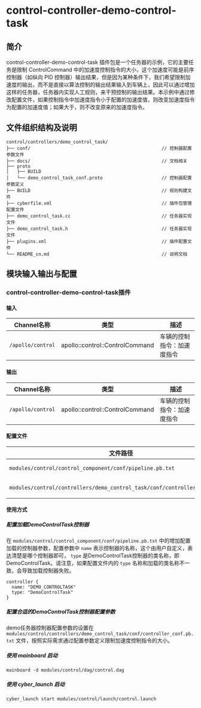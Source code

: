 control-controller-demo-control-task
==============

## 简介

control-controller-demo-control-task 插件包是一个任务器的示例，它的主要任务是限制 ControlCommand 中的加速度控制指令的大小，这个加速度可能是前序控制器（如纵向 PID 控制器）输出结果，但是因为某种条件下，我们希望限制加速度的输出，而不是直接以算法控制的输出结果输入到车辆上，因此可以通过增加这样的任务器，任务器内实现人工规则，来干预控制的输出结果。本示例中通过修改配置文件，如果控制指令中加速度指令小于配置的加速度值，则改变加速度指令为配置的加速度值；如果大于，则不改变原来的加速度指令。


## 文件组织结构及说明

```shell
control/controllers/demo_control_task/
├── conf/                                                 // 控制器配置参数文件
├── docs/                                                 // 文档相关
├── proto
│   ├── BUILD
│   └── demo_control_task_conf.proto                      // 控制器配置参数定义
├── BUILD                                                 // 规则构建文件
├── cyberfile.xml                                         // 插件包管理配置文件
├── demo_control_task.cc                                  // 任务器实现文件
├── demo_control_task.h                                   // 任务器实现文件
├── plugins.xml                                           // 插件配置文件
└── README_cn.md                                          // 说明文档
```


## 模块输入输出与配置

### control-controller-demo-control-task插件

#### 输入
| Channel名称 | 类型 | 描述 |
| ---- | ---- | ---- |
| `/apollo/control` | apollo::control::ControlCommand | 车辆的控制指令：加速度指令 |

#### 输出
| Channel名称  | 类型  | 描述 |
| ---- | ---- | ---- |
| `/apollo/control` | apollo::control::ControlCommand | 车辆的控制指令：加速度指令 |

#### 配置文件
| 文件路径 | 类型/结构 | 说明 |
| ---- | ---- | ---- |
| `modules/control/control_component/conf/pipeline.pb.txt` | apollo::control::ControlPipeline | ControlComponent 的配置文件 |
| `modules/control/controllers/demo_control_task/conf/controller_conf.pb.txt` | apollo::control::DemoControlTaskConf | Demo 任务器配置文件 |

#### 使用方式

##### 配置加载DemoControlTask控制器

在 `modules/control/control_component/conf/pipeline.pb.txt` 中的增加配置加载的控制器参数，配置参数中 `name` 表示控制器的名称，这个由用户自定义，表达清楚是哪个控制器即可， `type` 是DemoControlTask控制器的类名称，即DemoControlTask。请注意，如果配置文件内的 `type` 名称和加载的类名称不一致，会导致加载控制器失败。
```
controller {
  name: "DEMO_CONTROLTASK"
  type: "DemoControlTask"
}
```

##### 配置合适的DemoControlTask控制器配置参数

demo任务器控制器配置参数的设置在 `modules/control/controllers/demo_control_task/conf/controller_conf.pb.txt` 文件，按照实际需求通过配置参数定义限制加速度控制指令的大小。

##### 使用 mainboard 启动

```shell
mainboard -d modules/control/dag/control.dag
```

##### 使用 cyber_launch 启动

```shell
cyber_launch start modules/control/launch/control.launch
```
